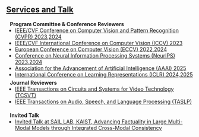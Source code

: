 ## <u>Services and Talk</u>
<h4 style="margin:0 10px 0;">Program Committee & Conference Reviewers</h4>

<ul style="margin:0 0 5px;">
  <li><a href="http://cvpr2023.thecvf.com/"><autocolor>IEEE/CVF Conference on Computer Vision and Pattern Recognition (CVPR) 2023,2024</autocolor></a></li>
  <li><a href="http://iccv2023.thecvf.com/"><autocolor>IEEE/CVF International Conference on Computer Vision (ICCV) 2023</autocolor></a></li>
  <li><a href="https://eccv2024.ecva.net/"><autocolor>European Conference on Computer Vision (ECCV) 2022,2024</autocolor></a></li>
  <li><a href="https://neurips.cc/"><autocolor>Conference on Neural Information Processing Systems (NeurIPS) 2023,2024</autocolor></a></li>
  <li><a href="https://aaai.org/"><autocolor>Association for the Advancement of Artificial Intelligence (AAAI) 2025</autocolor></a></li>
  <li><a href="https://iclr.cc/"><autocolor>International Conference on Learning Representations (ICLR) 2024,2025</autocolor></a></li>
</ul>
  
<h4 style="margin:0 10px 0;">Journal Reviewers</h4>

<ul style="margin:0 0 20px;">
  <li><a href="https://ieeexplore.ieee.org/xpl/RecentIssue.jsp?punumber=76"><autocolor>IEEE Transactions on Circuits and Systems for Video Technology (TCSVT)</autocolor></a></li>
  <li><a href="https://ieeexplore.ieee.org/xpl/RecentIssue.jsp?punumber=6570655"><autocolor>IEEE Transactions on Audio, Speech, and Language Processing (TASLP)</autocolor></a></li>
</ul>

<h4 style="margin:0 10px 0;">Invited Talk</h4>

<ul style="margin:0 0 20px;">
  <li><a href=""><autocolor>Invited Talk at SAIL LAB, KAIST, Advancing Factuality in Large Multi-Modal Models through Integrated Cross-Modal Consistency</autocolor></a></li>
</ul>
